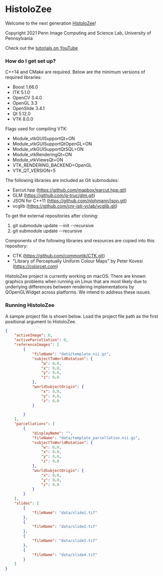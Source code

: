 # HistoloZee #

Welcome to the next generation [HistoloZee](http://picsl.upenn.edu/software/histolozee)!

Copyright 2021 Penn Image Computing and Science Lab, University of Pennsylvania

Check out the [tutorials on YouTube](https://www.youtube.com/playlist?list=PL68v8FP_IVlg2tCgJXrsO3UHve1q9wLjI)

### How do I get set up? ###

C++14 and CMake are required. Below are the minimum versions of required libraries:

* Boost 1.66.0
* ITK 5.1.0
* OpenCV 3.4.0
* OpenGL 3.3
* OpenSlide 3.4.1
* Qt 5.12.0
* VTK 8.0.0

Flags used for compiling VTK:

* Module_vtkGUISupportQt=ON
* Module_vtkGUISupportQtOpenGL=ON
* Module_vtkGUISupportQtSQL=ON
* Module_vtkRenderingQt=ON
* Module_vtkViewsQt=ON
* VTK_RENDERING_BACKEND=OpenGL
* VTK_QT_VERSION=5

The following libraries are included as Git submodules:

* Earcut.hpp (https://github.com/mapbox/earcut.hpp.git)
* GLM (https://github.com/g-truc/glm.git)
* JSON for C++11 (https://github.com/nlohmann/json.git)
* vcglib (https://github.com/cnr-isti-vclab/vcglib.git)

To get the external repositories after cloning:

1. git submodule update --init --recursive
2. git submodule update --recursive

Components of the following libraries and resources are copied into this repository:

* CTK (https://github.com/commontk/CTK.git)
* "Library of Perceptually Uniform Colour Maps" by Peter Kovesi (https://colorcet.com)

HistoloZee project is currently working on macOS. There are known graphics problems when running on Linux that are most likely due to underlying differences between rendering implementations by QOpenGLWidget across platforms. We intend to address these issues.

### Running HistoloZee

A sample project file is shown below. Load the project file path as the first positional argument to HistoloZee.

```JSON
{
    "activeImage": 0,
    "activeParcellation": 0,
    "referenceImages": [
        {
            "fileName": "data/template.nii.gz",
            "subjectToWorldRotation": {
                "w": 0.0,
                "x": 0.0,
                "y": 0.0,
                "z": 0.0
            },
            "worldSubjectOrigin": {
                "x": 0.0,
                "y": 0.0,
                "z": 0.0
            }

        }
    ],
    "parcellations": [
        {
            "displayName": "",
            "fileName": "data/template_parcellation.nii.gz",
            "subjectToWorldRotation": {
                "w": 0.0,
                "x": 0.0,
                "y": 0.0,
                "z": 0.0
            },
            "worldSubjectOrigin": {
                "x": 0.0,
                "y": 0.0,
                "z": 0.0
            }
        }
    ],
    "slides": [
        {
            "fileName": "data/slide1.tif"
        },
        {
            "fileName": "data/slide2.tif"
        },
        {
            "fileName": "data/slide3.tif"
        },
        {
            "fileName": "data/slide4.tif"
        }
    ]
}
```
